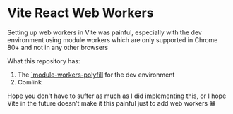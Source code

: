 # Vite React Web Workers
Setting up web workers in Vite was painful, especially with the dev environment using module workers which are only supported
in Chrome 80+ and not in any other browsers

What this repository has:
1. The [`module-workers-polyfill](https://gist.github.com/developit/220246bc99044af74a6680ce13284f59) for the dev environment
2. Comlink

Hope you don't have to suffer as much as I did implementing this, or I hope Vite in the future doesn't make it this painful just to add web workers 😁